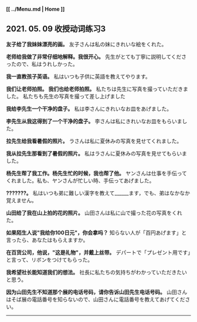 **[[ ../Menu.md | Home ]]**
## 2021. 05. 09 收授动词练习3
**友子给了我妹妹漂亮的画。**
友子さんは私の妹にきれいな絵をくれた。

**老师给我做了非常仔细地解释。我很开心。**
先生がとても丁寧に説明してくださったので、私はうれしかった。

**我一直教孩子英语。**
私はいつも子供に英語を教えてやります。

**我们让老师拍照。
我们也给老师拍照。**
私たちは先生に写真を撮っていただきました。
私たちも先生の写真を撮って差し上げました

**我给李先生一个干净的盘子。**
私は李さんにきれいなお皿をあげました。

**李先生从我这得到了一个干净的盘子。**
李さんは私にきれいなお皿をもらいました。

**拉先生给我看暑假的照片。**
ラさんは私に夏休みの写真を見せてくれました。

**我从拉先生那看到了暑假的照片。**
私はラさんに夏休みの写真を見せてもらいました。

**杨先生帮了我工作。杨先生忙的时候，我也帮了他。**
ヤンさんは仕事を手伝ってくれました。私も、ヤンさんが忙しい時、手伝ってあげました。

**???????。**
私はいつも弟に難しい漢字を教えて______ます，でも、弟はなかなか覚えません。

**山田给了我在山上拍的花的照片。**
山田さんは私に山で撮った花の写真をくれた。

**如果陌生人说"我给你100日元"，你会拿吗？**
知らない人が「百円あげます」と言ったら、あなたはもらえますか。

**在百货公司，他说，"这是礼物"，并戴上丝带。**
デパートで「プレゼント用です」と言って、リボンをつけてもらった。

**我希望社长能知道我们的想法。**
社長に私たちの気持ちがわかっていただきたいと思う。

**因为山田先生不知道那个展的电话号码，请你告诉山田先生电话号码。**
山田さんはそば展の電話番号を知らないので、山田さんに電話番号を教えてあげてください。

---
